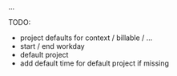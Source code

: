 ...

TODO:

- project defaults for context / billable / ...
- start / end workday
- default project
- add default time for default project if missing
